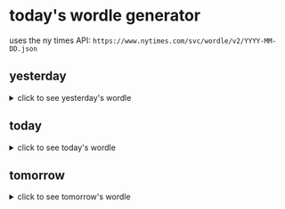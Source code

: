 # today's wordle generator

uses the ny times API: `https://www.nytimes.com/svc/wordle/v2/YYYY-MM-DD.json`

## yesterday

<details>
    <summary>click to see yesterday's wordle</summary>

    arrow

</details>

## today

<details>
    <summary>click to see today's wordle</summary>

    nurse

</details>

## tomorrow

<details>
    <summary>click to see tomorrow's wordle</summary>

    laugh

</details>
